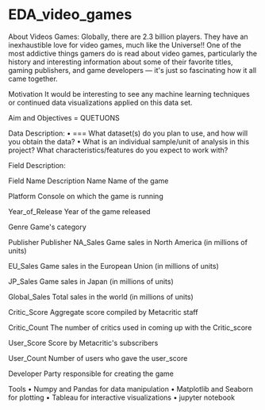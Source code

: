 # EDA_video_games

About Videos Games:
Globally, there are 2.3 billion players. They have an inexhaustible love for video games, much like the Universe!! One of the most addictive things gamers do is read about video games, particularly the history and interesting information about some of their favorite titles, gaming publishers, and game developers — it's just so fascinating how it all came together.

Motivation
It would be interesting to see any machine learning techniques or continued data visualizations applied on this data set.


Aim and Objectives
= QUETUONS

Data Description:
•	=== What dataset(s) do you plan to use, and how will you obtain the data?
•	What is an individual sample/unit of analysis in this project? What characteristics/features do you expect to work with?










Field Description:


Field Name
	Description
Name	Name of the game


Platform	Console on which the game is running

Year_of_Release
	Year of the game released

Genre
	Game's category

Publisher
	Publisher
NA_Sales	Game sales in North America (in millions of units)

EU_Sales	Game sales in the European Union (in millions of units)

JP_Sales	Game sales in Japan (in millions of units)

Global_Sales	Total sales in the world (in millions of units)

Critic_Score
	Aggregate score compiled by Metacritic staff

Critic_Count
	The number of critics used in coming up with the Critic_score

User_Score
	Score by Metacritic's subscribers

User_Count	Number of users who gave the user_score

Developer	Party responsible for creating the game






Tools
•	Numpy and Pandas for data manipulation
•	Matplotlib and Seaborn for plotting
•	Tableau for interactive visualizations
•	jupyter notebook
